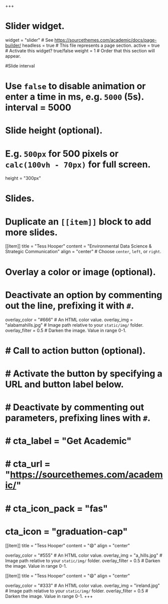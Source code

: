 +++
# Slider widget.
widget = "slider"  # See https://sourcethemes.com/academic/docs/page-builder/
headless = true  # This file represents a page section.
active = true  # Activate this widget? true/false
weight = 1  # Order that this section will appear.


#Slide interval
# Use `false` to disable animation or enter a time in ms, e.g. `5000` (5s). interval = 5000

#  Slide height (optional).
# E.g. `500px` for 500 pixels or `calc(100vh - 70px)` for full screen.
 height = "300px"

# Slides.
# Duplicate an `[[item]]` block to add more slides.
 
[[item]]
  title = "Tess Hooper"
  content = "Environmental Data Science & Strategic Communication"
  align = "center"  # Choose `center`, `left`, or `right`.

  # Overlay a color or image (optional).
  #   Deactivate an option by commenting out the line, prefixing it with `#`.
  overlay_color = "#666"  # An HTML color value.
  overlay_img = "alabamahills.jpg"  # Image path relative to your `static/img/` folder.
  overlay_filter = 0.5  # Darken the image. Value in range 0-1.

#  # Call to action button (optional).
#  #   Activate the button by specifying a URL and button label below.
#  #   Deactivate by commenting out parameters, prefixing lines with `#`.
#  # cta_label = "Get Academic"
#  # cta_url = "https://sourcethemes.com/academic/"
#  # cta_icon_pack = "fas"
# cta_icon = "graduation-cap"

 [[item]]
  title = "Tess Hooper"
  content = ":smile:"
  align = "center"

  overlay_color = "#555"  # An HTML color value.
  overlay_img = "a_hills.jpg"  # Image path relative to your `static/img/` folder.
  overlay_filter = 0.5  # Darken the image. Value in range 0-1.

[[item]]
  title = "Tess Hooper"
  content = ":smile:"
  align = "center"

  overlay_color = "#333"  # An HTML color value.
  overlay_img = "ireland.jpg"  # Image path relative to your `static/img/` folder.
  overlay_filter = 0.5  # Darken the image. Value in range 0-1.
+++
